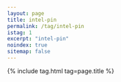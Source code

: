 ```yaml
---
layout: page
title: intel-pin
permalink: /tag/intel-pin
istag: 1
excerpt: "intel-pin"
noindex: true
sitemap: false
---
```


{% include tag.html tag=page.title %}
